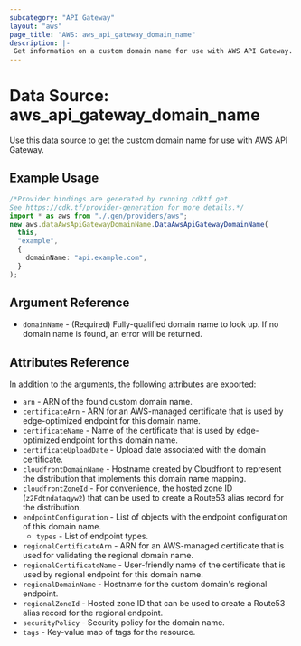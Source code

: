 ```yaml
---
subcategory: "API Gateway"
layout: "aws"
page_title: "AWS: aws_api_gateway_domain_name"
description: |-
 Get information on a custom domain name for use with AWS API Gateway.
---
```


# Data Source: aws\_api\_gateway\_domain\_name

Use this data source to get the custom domain name for use with AWS API Gateway.

## Example Usage

```typescript
/*Provider bindings are generated by running cdktf get.
See https://cdk.tf/provider-generation for more details.*/
import * as aws from "./.gen/providers/aws";
new aws.dataAwsApiGatewayDomainName.DataAwsApiGatewayDomainName(
  this,
  "example",
  {
    domainName: "api.example.com",
  }
);

```

## Argument Reference

* `domainName` - (Required) Fully-qualified domain name to look up. If no domain name is found, an error will be returned.

## Attributes Reference

In addition to the arguments, the following attributes are exported:

* `arn` - ARN of the found custom domain name.
* `certificateArn` - ARN for an AWS-managed certificate that is used by edge-optimized endpoint for this domain name.
* `certificateName` - Name of the certificate that is used by edge-optimized endpoint for this domain name.
* `certificateUploadDate` - Upload date associated with the domain certificate.
* `cloudfrontDomainName` - Hostname created by Cloudfront to represent the distribution that implements this domain name mapping.
* `cloudfrontZoneId` - For convenience, the hosted zone ID (`z2Fdtndataqyw2`) that can be used to create a Route53 alias record for the distribution.
* `endpointConfiguration` - List of objects with the endpoint configuration of this domain name.
  * `types` - List of endpoint types.
* `regionalCertificateArn` - ARN for an AWS-managed certificate that is used for validating the regional domain name.
* `regionalCertificateName` - User-friendly name of the certificate that is used by regional endpoint for this domain name.
* `regionalDomainName` - Hostname for the custom domain's regional endpoint.
* `regionalZoneId` - Hosted zone ID that can be used to create a Route53 alias record for the regional endpoint.
* `securityPolicy` - Security policy for the domain name.
* `tags` - Key-value map of tags for the resource.
